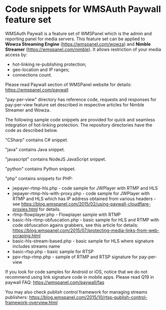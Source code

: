 Code snippets for WMSAuth Paywall feature set
=====================

WMSAuth Paywall is a feature set of WMSPanel which is the admin and reporting panel for media servers. This feature set can be applied to **Wowza Streaming Engine** (https://wmspanel.com/wowza) and **Nimble Streamer** (https://wmspanel.com/nimble). It allows restriction of your media access by:
- hot-linking re-publishing protection;
- geo-location and IP ranges;
- connections count.

Please read Paywall section of WMSPanel website for details: https://wmspanel.com/paywall

"pay-per-view" directory has reference code, requests and responses for pay-per-view feature set described in respective articles for Nimble Streamer and Wowza.

The following sample code snippets are provided for quick and seamless integration of hot-linking protection. The repository directories have the code as described below.

"CSharp" contains C# snippet.

"java" contains Java snippet.

"javascript" contains NodeJS JavaScript snippet.

"python" contains Python snippet.

"php" contains snippets for PHP:
- jwpayer-rtmp-hls.php - code sample for JWPlayer with RTMP and HLS
- jwpayer-rtmp-hls-with-proxy.php - code sample for JWPlayer with RTMP and HLS which has IP address obtained from various headers - see https://blog.wmspanel.com/2015/02/using-paywall-cloudflare-proxies.html for details.
- rtmp-flowplayer.php - Flowplayer sample with RTMP
- basic-hls-rtmp-obfuscation.php - basic sample for HLS and RTMP with code obfuscation agains grabbers, see this article for details: https://blog.wmspanel.com/2015/07/protecting-media-links-from-web-scraping.html
- basic-hls-stream-based.php - basic sample for HLS where signature includes streams name
- basic-rtsp.php - basic sample for RTSP
- ppv-rtsp-rtmp.php - sample of RTMP and RTSP signature for pay-per-view

If you look for code samples for Android or iOS, notice that we do not recommend using link signature code in mobile apps. Please read Q19 in paywall FAQ: https://wmspanel.com/paywall/faq 

You may also check publish control framework for managing streams publishers: https://blog.wmspanel.com/2015/10/rtsp-publish-control-framework-overview.html
